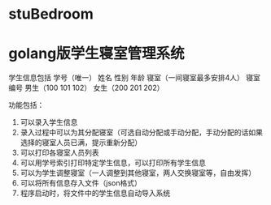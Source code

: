 # stuBedroom
# golang版学生寝室管理系统
学生信息包括
学号（唯一）  姓名  性别  年龄  寝室（一间寝室最多安排4人）
寝室编号 男生（100 101 102） 女生（200 201 202）

功能包括：
1. 可以录入学生信息
2. 录入过程中可以为其分配寝室（可选自动分配或手动分配，手动分配的话如果选择的寝室人员已满，提示重新分配）
3. 可以打印各寝室人员列表 
4. 可以用学号索引打印特定学生信息，可以打印所有学生信息
5. 可以为学生调整寝室（一人调整到其他寝室，两人交换寝室等，自由发挥）
6. 可以将所有信息存入文件（json格式）
7. 程序启动时，将文件中的学生信息自动导入系统

